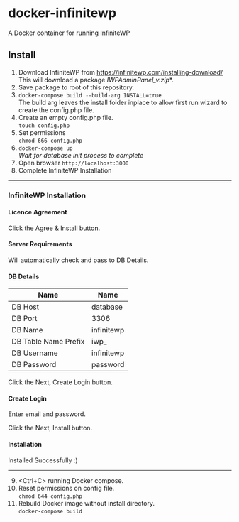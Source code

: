 # docker-infinitewp
A Docker container for running InfiniteWP

## Install

1. Download InfiniteWP from https://infinitewp.com/installing-download/<br>This will download a package **IWPAdminPanel_v*.zip**.
2. Save package to root of this repository.
3. `docker-compose build --build-arg INSTALL=true`<br>
   The build arg leaves the install folder inplace to allow first run wizard to create the config.php file.
4. Create an empty config.php file.<br>
   `touch config.php`
5. Set permissions<br>
   `chmod 666 config.php`
6. `docker-compose up`<br>
   _Wait for database init process to complete_
7. Open browser `http://localhost:3000`
8. Complete InfiniteWP Installation

----

### InfiniteWP Installation

#### Licence Agreement

Click the Agree & Install button.

#### Server Requirements

Will automatically check and pass to DB Details.

#### DB Details

| Name                 | Name                 |
|----------------------|----------------------|
| DB Host              | database             |
| DB Port              | 3306                 |
| DB Name              | infinitewp           |
| DB Table Name Prefix | iwp_                 |
| DB Username          | infinitewp           |
| DB Password          | password             |

Click the Next, Create Login button.

#### Create Login

Enter email and password.

Click the Next, Install button.

#### Installation

Installed Successfully :)

----

9. \<Ctrl+C\> running Docker compose.
10. Reset permissions on config file.<br>
    `chmod 644 config.php`
11. Rebuild Docker image without install directory.<br>
    `docker-compose build`
